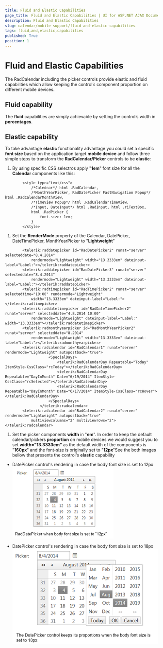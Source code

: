 ```yaml
---
title: Fluid and Elastic Capabilities
page_title: Fluid and Elastic Capabilities | UI for ASP.NET AJAX Documentation
description: Fluid and Elastic Capabilities
slug: calendar/mobile-support/fluid-and-elastic-capabilities
tags: fluid,and,elastic,capabilities
published: True
position: 1
---
```


# Fluid and Elastic Capabilities



The RadCalendar including the picker controls provide elastic and fluid capabilities which allow keeping the control’s component proportion on different mobile devices.

## Fluid capability

The __fluid__ capabilities are simply achievable by setting the control’s width in __percentages__.

## Elastic capability

To take advantage __elastic__ functionality advantage you could set a specific __font size__ based on the application target __mobile device__ and follow three simple steps to transform the __RadCalendar/Picker__ controls to be __elastic__:

1. By using specific CSS selectros apply "__1em__" font size for all the __Calendar__ components like this:

````ASPNET
	    <style type="text/css">
	        /*Calednar*/ html .RadCalendar,
	        /*MonthYearPicker, RadDatePicker FastNavigation Popup*/ html .RadCalendarMonthView,
	        /*TimeView Popup*/ html .RadCalendarTimeView,
	        /*Input, DateInput*/ html .RadInput, html .riTextBox,
	        html .RadPicker {
	            font-size: 1em;
	        }
	    </style>
````



1. Set the __RenderMode__ property of the Calendar, DatePicker, DateTimePicker, MonthYearPicker to "__Lightweight__"

````ASPNET
	    <telerik:raddatepicker id="RadDatePicker2" runat="server" selecteddate="8.4.2014"
	        rendermode="Lightweight" width="13.3333em" dateinput-label="Label:"></telerik:raddatepicker>
	    <telerik:raddatepicker id="RadDatePicker3" runat="server" selecteddate="8.4.2014"
	        rendermode="Lightweight" width="13.3333em" dateinput-label="Label:"></telerik:raddatepicker>
	    <telerik:radtimepicker id="RadTimePicker2" runat="server" selectedtime="10:00" rendermode="Lightweight"
	        width="13.3333em" dateinput-label="Label:"></telerik:radtimepicker>
	    <telerik:raddatetimepicker id="RadDateTimePicker2" runat="server" selecteddate="4.8.2014 10:00"
	        rendermode="Lightweight" dateinput-label="Label:" width="13.3333em"></telerik:raddatetimepicker>
	    <telerik:radmonthyearpicker id="RadMonthYearPicker2" runat="server" selecteddate="8.2014"
	        rendermode="Lightweight" width="13.3333em" dateinput-label="Label:"></telerik:radmonthyearpicker>
	    <telerik:radcalendar id="RadCalendar1" runat="server" rendermode="Lightweight" autopostback="true">
					<SpecialDays>
						<telerik:RadCalendarDay Repeatable="Today" ItemStyle-CssClass="rcToday"></telerik:RadCalendarDay>
						<telerik:RadCalendarDay Repeatable="DayInMonth" Date="6/19/2014" ItemStyle-CssClass="rcSelected"></telerik:RadCalendarDay>
						<telerik:RadCalendarDay Repeatable="DayInMonth" Date="6/17/2014" ItemStyle-CssClass="rcHover"></telerik:RadCalendarDay>
					</SpecialDays>
				</telerik:radcalendar>
	    <telerik:radcalendar id="RadCalendar2" runat="server" rendermode="Lightweight" autopostback="true"
	        multiviewcolumns="2" multiviewrows="2"></telerik:radcalendar>
````



1. Set the picker components __width__ in "__em__". In order to keep the default calendar/pickers __proportion__ on mobile devices we would suggest you to set __width="13.3333em"__ as the default width of the components is "__160px__" and the font-size is originally set to "__12px__"See the both images bellow that presents the control's __elastic__ capability

* DatePicker control's rendering in case the body font size is set to 12px![mobile-support-12px](images/mobile-support-12px.png)

* DatePicker control's rendering in case the body font size is set to 18px![mobile-support-18px](images/mobile-support-18px.png)
